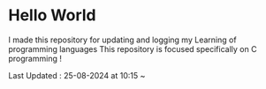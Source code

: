 # Hello World

I made this repository for updating and logging my Learning of programming languages This repository is focused specifically on C programming !

Last Updated : 25-08-2024 at 10:15 ~
